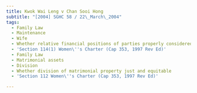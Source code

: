 ```yaml
---
title: Kwok Wai Leng v Chan Sooi Hong
subtitle: "[2004] SGHC 58 / 22\_March\_2004"
tags:
  - Family Law
  - Maintenance
  - Wife
  - Whether relative financial positions of parties properly considered
  - 'Section 114(1) Women\''s Charter (Cap 353, 1997 Rev Ed)'
  - Family Law
  - Matrimonial assets
  - Division
  - Whether division of matrimonial property just and equitable
  - 'Section 112 Women\''s Charter (Cap 353, 1997 Rev Ed)'

---
```


